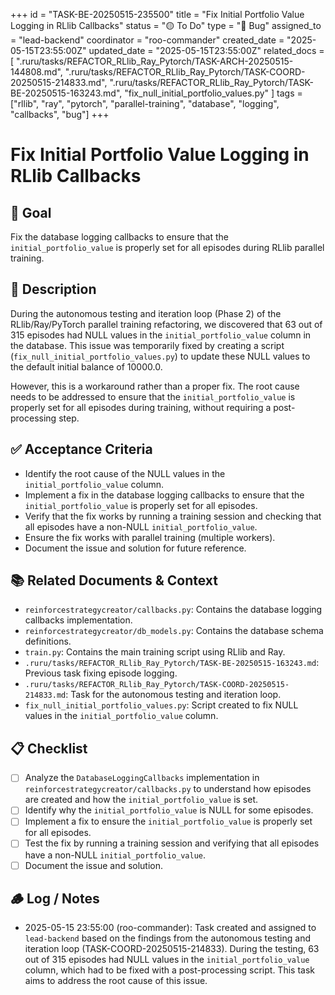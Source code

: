 +++
id = "TASK-BE-20250515-235500"
title = "Fix Initial Portfolio Value Logging in RLlib Callbacks"
status = "🟡 To Do"
type = "🐞 Bug"
assigned_to = "lead-backend"
coordinator = "roo-commander"
created_date = "2025-05-15T23:55:00Z"
updated_date = "2025-05-15T23:55:00Z"
related_docs = [
  ".ruru/tasks/REFACTOR_RLlib_Ray_Pytorch/TASK-ARCH-20250515-144808.md",
  ".ruru/tasks/REFACTOR_RLlib_Ray_Pytorch/TASK-COORD-20250515-214833.md",
  ".ruru/tasks/REFACTOR_RLlib_Ray_Pytorch/TASK-BE-20250515-163243.md",
  "fix_null_initial_portfolio_values.py"
]
tags = ["rllib", "ray", "pytorch", "parallel-training", "database", "logging", "callbacks", "bug"]
+++

# Fix Initial Portfolio Value Logging in RLlib Callbacks

## 🎯 Goal
Fix the database logging callbacks to ensure that the `initial_portfolio_value` is properly set for all episodes during RLlib parallel training.

## 📝 Description
During the autonomous testing and iteration loop (Phase 2) of the RLlib/Ray/PyTorch parallel training refactoring, we discovered that 63 out of 315 episodes had NULL values in the `initial_portfolio_value` column in the database. This issue was temporarily fixed by creating a script (`fix_null_initial_portfolio_values.py`) to update these NULL values to the default initial balance of 10000.0.

However, this is a workaround rather than a proper fix. The root cause needs to be addressed to ensure that the `initial_portfolio_value` is properly set for all episodes during training, without requiring a post-processing step.

## ✅ Acceptance Criteria
- Identify the root cause of the NULL values in the `initial_portfolio_value` column.
- Implement a fix in the database logging callbacks to ensure that the `initial_portfolio_value` is properly set for all episodes.
- Verify that the fix works by running a training session and checking that all episodes have a non-NULL `initial_portfolio_value`.
- Ensure the fix works with parallel training (multiple workers).
- Document the issue and solution for future reference.

## 📚 Related Documents & Context
- `reinforcestrategycreator/callbacks.py`: Contains the database logging callbacks implementation.
- `reinforcestrategycreator/db_models.py`: Contains the database schema definitions.
- `train.py`: Contains the main training script using RLlib and Ray.
- `.ruru/tasks/REFACTOR_RLlib_Ray_Pytorch/TASK-BE-20250515-163243.md`: Previous task fixing episode logging.
- `.ruru/tasks/REFACTOR_RLlib_Ray_Pytorch/TASK-COORD-20250515-214833.md`: Task for the autonomous testing and iteration loop.
- `fix_null_initial_portfolio_values.py`: Script created to fix NULL values in the `initial_portfolio_value` column.

## 📋 Checklist
- [ ] Analyze the `DatabaseLoggingCallbacks` implementation in `reinforcestrategycreator/callbacks.py` to understand how episodes are created and how the `initial_portfolio_value` is set.
- [ ] Identify why the `initial_portfolio_value` is NULL for some episodes.
- [ ] Implement a fix to ensure the `initial_portfolio_value` is properly set for all episodes.
- [ ] Test the fix by running a training session and verifying that all episodes have a non-NULL `initial_portfolio_value`.
- [ ] Document the issue and solution.

## 🪵 Log / Notes
- 2025-05-15 23:55:00 (roo-commander): Task created and assigned to `lead-backend` based on the findings from the autonomous testing and iteration loop (TASK-COORD-20250515-214833). During the testing, 63 out of 315 episodes had NULL values in the `initial_portfolio_value` column, which had to be fixed with a post-processing script. This task aims to address the root cause of this issue.